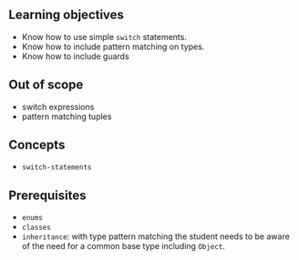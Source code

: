 ## Learning objectives

- Know how to use simple `switch` statements.
- Know how to include pattern matching on types.
- Know how to include guards

## Out of scope

- switch expressions
- pattern matching tuples

## Concepts

- `switch-statements`

## Prerequisites

- `enums`
- `classes`
- `inheritance`: with type pattern matching the student needs to be aware of the need for a common base type including `Object`.

